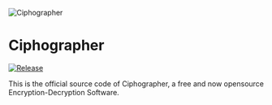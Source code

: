 
![Ciphographer](https://cpllabs.weebly.com/uploads/1/1/6/2/116234843/published/20200329-215400-1.png?1585554492)
# Ciphographer

[![Release](https://img.shields.io/badge/Latest%20Version-1.0.02-green)](https://github.com/cpllabs/ciphographer/releases/latest)



This is the official source code of Ciphographer, a free and now opensource Encryption-Decryption Software.
